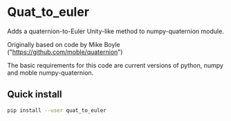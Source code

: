 # Quat_to_euler
Adds a quaternion-to-Euler Unity-like method to numpy-quaternion module.


Originally based on code by Mike Boyle ("https://github.com/moble/quaternion")


The basic requirements for this code are current versions of python, numpy and 
moble numpy-quaternion.


## Quick install

```sh
pip install --user quat_to_euler
```
